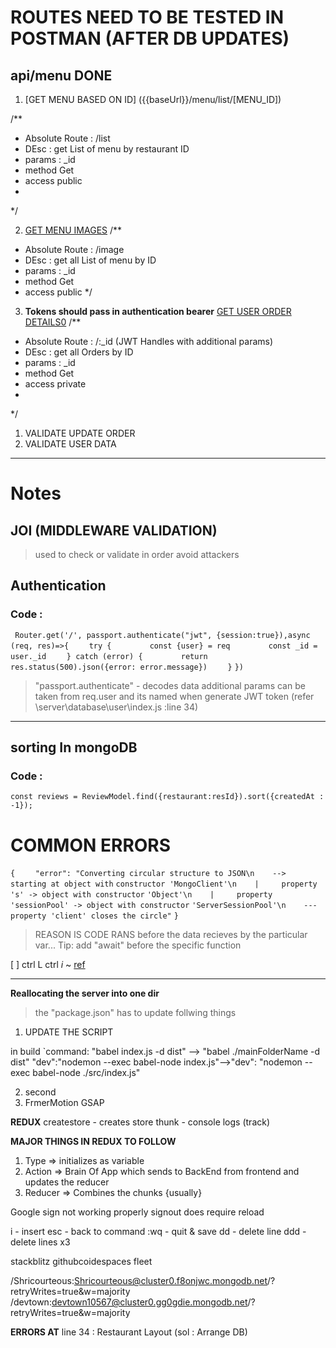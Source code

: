 # ROUTES NEED TO BE TESTED IN POSTMAN (AFTER DB UPDATES)
## api/menu  **DONE**
1. [GET MENU BASED ON ID] ({{baseUrl}}/menu/list/[MENU_ID]) 

/**
 * Absolute Route : /list
 * DEsc : get List of menu by restaurant ID
 * params : _id 
 * method Get
 * access public
 * 
 */

2. [GET MENU IMAGES]({{baseUrl}}/menu/image/[MENU_IMAGE_ID])
/**
 * Absolute Route : /image
 * DEsc : get all List of menu by  ID
 * params : _id 
 * method Get
 * access public 
 */
3. **Tokens should pass in authentication bearer**
[GET USER ORDER DETAILS0]({{baseUrl}}/order/)
/**
 * Absolute Route : /:_id (JWT Handles with additional params)
 * DEsc : get all Orders by  ID
 * params : _id 
 * method Get
 * access private
 * 
 */

1. VALIDATE UPDATE ORDER
2. VALIDATE USER DATA


--------------------------------------------------------------------------------
# **Notes**
## JOI (MIDDLEWARE VALIDATION)
>used to check or validate in order avoid attackers

## Authentication
### Code : 

` Router.get('/', passport.authenticate("jwt", {session:true}),async (req, res)=>{`
`    try {`
`        const {user} = req`
`        const _id = user._id`
`    } catch (error) {`
`        return res.status(500).json({error: error.message})`
`    }`
`}) `
>"passport.authenticate" - decodes data
>additional params can be taken from req.user and its named when generate JWT token (refer \server\database\user\index.js :line 34) 

----------
## sorting In mongoDB
### Code :
`const reviews = ReviewModel.find({restaurant:resId}).sort({createdAt : -1});`

# COMMON ERRORS 

`{`
`    "error": "Converting circular structure to JSON\n    --> starting at object with` `constructor 'MongoClient'\n    |     property 's' -> object with constructor` `'Object'\n    |     property 'sessionPool' -> object with constructor` `'ServerSessionPool'\n    --- property 'client' closes the circle"`
`}`

>REASON IS CODE RANS before the data recieves by the
>particular var... Tip: add "await" before the specific function

[ ] ctrl L
ctrl *i*
~
[ref](https://github.com/aditya12gusain/zomato-clone-10567/blob/day-20/client/src/components/Restaurant/OrderOnline.jsx)

----------
**Reallocating the server into one dir**
>the "package.json" has to update follwing things
1. UPDATE THE SCRIPT

in build `command:
    "babel index.js -d dist" --> "babel ./mainFolderName -d dist"
    "dev":"nodemon --exec babel-node index.js"-->"dev": "nodemon --exec babel-node ./src/index.js"

2. second
3. FrmerMotion GSAP

**REDUX**
createstore - creates store
thunk - console logs (track)

**MAJOR THINGS IN REDUX TO FOLLOW**
1. Type => initializes as variable
2. Action => Brain Of App which sends to BackEnd from frontend and updates the reducer
3. Reducer => Combines the chunks {usually}



<!-- BUGS -->
Google sign not working properly
signout does require reload


<!-- VIM COMMANDS -->
i - insert
esc - back to command
:wq - quit & save
dd - delete line
ddd -  delete lines x3


stackblitz
githubcoidespaces
fleet


/Shricourteous:Shricourteous@cluster0.f8onjwc.mongodb.net/?retryWrites=true&w=majority
/devtown:devtown10567@cluster0.gg0gdie.mongodb.net/?retryWrites=true&w=majority



**ERRORS AT**
line 34 : Restaurant Layout (sol : Arrange DB)






